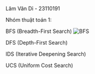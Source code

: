 Lâm Văn Dỉ - 23110191


Nhóm thuật toán 1:


BFS (Breadth-First Search)
![BFS](https://media2.giphy.com/media/v1.Y2lkPTc5MGI3NjExN3l1ZTlyOGM2amF0ZG1rMnlocnhnY3FqZWY2MXcwNHhrcW83YW9leCZlcD12MV9pbnRlcm5hbF9naWZfYnlfaWQmY3Q9Zw/GaOHKrpTiawcvoUjdZ/giphy.gif)


DFS (Depth-First Search)

IDS (Iterative Deepening Search)

UCS (Uniform Cost Search)